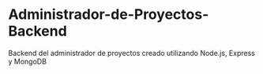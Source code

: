 # Administrador-de-Proyectos-Backend
Backend del administrador de proyectos creado utilizando Node.js, Express y MongoDB
